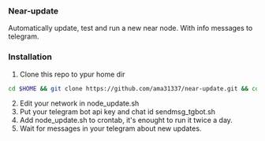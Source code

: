 ### Near-update
Automatically update, test and run a new near node.
With info messages to telegram.


### Installation
 1. Clone this repo to ypur home dir
```sh
cd $HOME && git clone https://github.com/ama31337/near-update.git && cd ./near-update && chmod +x ./*.sh
```
 2. Edit your network in node_update.sh
 3. Put your telegram bot api key and chat id sendmsg_tgbot.sh
 4. Add node_update.sh to crontab, it's enought to run it twice a day.
 5. Wait for messages in your telegram about new updates.


